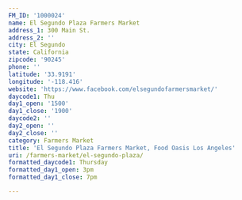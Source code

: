 ```yaml
---
FM_ID: '1000024'
name: El Segundo Plaza Farmers Market
address_1: 300 Main St.
address_2: ''
city: El Segundo
state: California
zipcode: '90245'
phone: ''
latitude: '33.9191'
longitude: '-118.416'
website: 'https://www.facebook.com/elsegundofarmersmarket/'
daycode1: Thu
day1_open: '1500'
day1_close: '1900'
daycode2: ''
day2_open: ''
day2_close: ''
category: Farmers Market
title: 'El Segundo Plaza Farmers Market, Food Oasis Los Angeles'
uri: /farmers-market/el-segundo-plaza/
formatted_daycode1: Thursday
formatted_day1_open: 3pm
formatted_day1_close: 7pm

---
```

